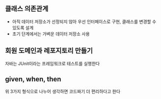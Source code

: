## 클래스 의존관계
- 아직 데이터 저장소가 선정되지 않아 우선 인터페이스로 구현, 클래스를 변경할 수 있도록 설계
- 초기 단계에서는 가벼운 데이터 저장소 사용

## 회원 도메인과 레포지토리 만들기
자바는 JUnit이라는 프레임워크로 테스트를 실행한다

## given, when, then
위 3가지 형식으로 나누어 생각하면 코드짜기 더 편리하다고 한다